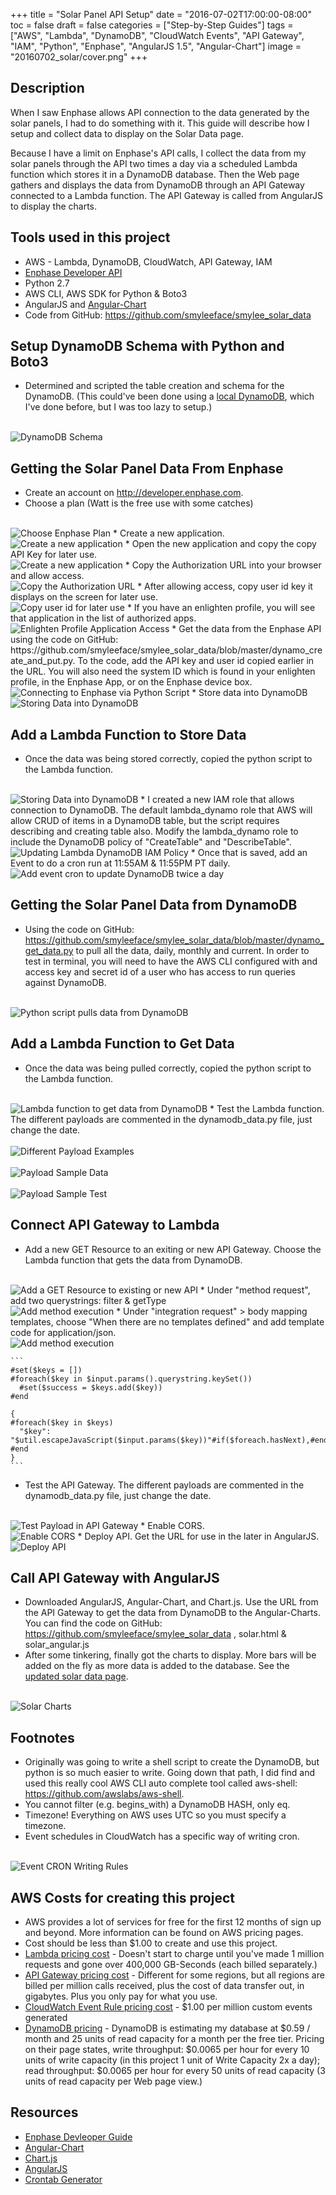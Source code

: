 +++
title = "Solar Panel API Setup"
date = "2016-07-02T17:00:00-08:00"
toc = false
draft = false
categories = ["Step-by-Step Guides"]
tags = ["AWS", "Lambda", "DynamoDB", "CloudWatch Events", "API Gateway", "IAM", "Python", "Enphase", "AngularJS 1.5", "Angular-Chart"]
image = "20160702_solar/cover.png"
+++

## Description
When I saw Enphase allows API connection to the data generated by the solar panels, I had to do something with it. This guide will describe how I setup and collect data to display on the Solar Data page.

Because I have a limit on Enphase's API calls, I collect the data from my solar panels through the API two times a day via a scheduled Lambda function which stores it in a DynamoDB database. Then the Web page gathers and displays the data from DynamoDB through an API Gateway connected to a Lambda function. The API Gateway is called from AngularJS to display the charts.


## Tools used in this project
* AWS - Lambda, DynamoDB, CloudWatch, API Gateway, IAM
* <a href="https://developer.enphase.com/docs" target="_blank">Enphase Developer API</a>
* Python 2.7
* AWS CLI, AWS SDK for Python & Boto3
* AngularJS and <a href="https://github.com/jtblin/angular-chart.js">Angular-Chart</a>
* Code from GitHub: https://github.com/smyleeface/smylee_solar_data

## Setup DynamoDB Schema with Python and Boto3
* Determined and scripted the table creation and schema for the DynamoDB. (This could've been done using a <a href="https://aws.amazon.com/blogs/aws/dynamodb-local-for-desktop-development/" target="_blank">local DynamoDB</a>, which I've done before, but I was too lazy to setup.)
<br>
<img src="http://cdn.smylee.com/images/20160702_solar/2016-07-03_22-40-48.png" alt="DynamoDB Schema" title="DynamoDB Schema">

## Getting the Solar Panel Data From Enphase
* Create an account on http://developer.enphase.com.
* Choose a plan (Watt is the free use with some catches)
<br>
<img src="http://cdn.smylee.com/images/20160702_solar/2016-07-03_18-16-031.png" alt="Choose Enphase Plan" title="Choose Enphase Plan">
* Create a new application.
<br>
<img src="http://cdn.smylee.com/images/20160702_solar/2016-07-03_18-35-141.png" alt="Create a new application" title="Create a new application">
* Open the new application and copy the copy API Key for later use.
<br><img src="http://cdn.smylee.com/images/20160702_solar/2016-07-03_18-35-47.png" alt="Create a new application" title="Create a new application">
* Copy the Authorization URL into your browser and allow access.
<br><img src="http://cdn.smylee.com/images/20160702_solar/2016-07-03_18-37-01.png" alt="Copy the Authorization URL" title="Copy the Authorization URL">
* After allowing access, copy user id key it displays on the screen for later use.
<br><img src="http://cdn.smylee.com/images/20160702_solar/2016-07-03_18-37-25.png" alt="Copy user id for later use" title="Copy user id for later use">
* If you have an enlighten profile, you will see that application in the list of authorized apps.
<br><img src="http://cdn.smylee.com/images/20160702_solar/2016-07-02_22-25-20.png" alt="Enlighten Profile Application Access" title="Enlighten Profile Application Access">
* Get the data from the Enphase API using the code on GitHub: https://github.com/smyleeface/smylee_solar_data/blob/master/dynamo_create_and_put.py. To the code, add the API key and user id copied earlier in the URL. You will also need the system ID which is found in your enlighten profile, in the Enphase App, or on the Enphase device box.
<br>
<img src="http://cdn.smylee.com/images/20160702_solar/2016-07-03_17-45-35.png" alt="Connecting to Enphase via Python Script" title="Connecting to Enphase via Python Script">
* Store data into DynamoDB
<br>
<img src="http://cdn.smylee.com/images/20160702_solar/2016-07-03_22-29-04.png" alt="Storing Data into DynamoDB" title="Storing Data into DynamoDB">

## Add a Lambda Function to Store Data
* Once the data was being stored correctly, copied the python script to the Lambda function.
<br>
<img src="http://cdn.smylee.com/images/20160702_solar/2016-07-02_17-30-11.png" alt="Storing Data into DynamoDB" title="Storing Data into DynamoDB">
* I created a new IAM role that allows connection to DynamoDB. The default lambda_dynamo role that AWS will allow CRUD of items in a DynamoDB table, but the script requires describing and creating table also. Modify the lambda_dynamo role to include the DynamoDB policy of "CreateTable" and "DescribeTable".
<br>
<img src="http://cdn.smylee.com/images/20160702_solar/2016-07-03_22-36-38.png" alt="Updating Lambda DynamoDB IAM Policy" title="Updating Lambda DynamoDB IAM Policy">
* Once that is saved, add an Event to do a cron run at 11:55AM & 11:55PM PT daily.
<br>
<img src="http://cdn.smylee.com/images/20160702_solar/2016-07-03_22-54-59.png" alt="Add event cron to update DynamoDB twice a day" title="Add event cron to update DynamoDB twice a day">

## Getting the Solar Panel Data from DynamoDB
* Using the code on GitHub: https://github.com/smyleeface/smylee_solar_data/blob/master/dynamo_get_data.py to pull all the data, daily, monthly and current. In order to test in terminal, you will need to have the AWS CLI configured with and access key and secret id of a user who has access to run queries against DynamoDB.
<br>
<img src="http://cdn.smylee.com/images/20160702_solar/2016-07-03_22-57-10.png" alt="Python script pulls data from DynamoDB" title="Python script pulls data from DynamoDB">

## Add a Lambda Function to Get Data
* Once the data was being pulled correctly, copied the python script to the Lambda function.
<br>
<img src="http://cdn.smylee.com/images/20160702_solar/2016-07-02_21-08-22.png" alt="Lambda function to get data from DynamoDB" title="Lambda function to get data from DynamoDB">
* Test the Lambda function. The different payloads are commented in the dynamodb_data.py file, just change the date.
<br>
<br>
<img src="http://cdn.smylee.com/images/20160702_solar/2016-07-03_23-01-51.png" alt="Different Payload Examples" title="Different Payload Examples">
<br>
<br>
<img src="http://cdn.smylee.com/images/20160702_solar/2016-07-03_23-02-08.png" alt="Payload Sample Data" title="Payload Sample Data">
<br>
<br>
<img src="http://cdn.smylee.com/images/20160702_solar/2016-07-03_23-05-23.png" alt="Payload Sample Test" title="Payload Sample Test">



## Connect API Gateway to Lambda
* Add a new GET Resource to an exiting or new API Gateway. Choose the Lambda function that gets the data from DynamoDB.
<br>
<img src="http://cdn.smylee.com/images/20160702_solar/2016-07-02_21-11-16.png" alt="Add a GET Resource to existing or new API" title="Add a GET Resource to existing or new API">
* Under "method request", add two querystrings: filter & getType
<br>
<img src="http://cdn.smylee.com/images/20160702_solar/2016-07-03_23-08-58.png" alt="Add method execution" title="Add method execution">
* Under "integration request" > body mapping templates, choose "When there are no templates defined" and add template code for application/json.
<br>
<img src="http://cdn.smylee.com/images/20160702_solar/2016-07-03_23-10-54.png" alt="Add method execution" title="Add method execution">

	```
	#set($keys = [])
	#foreach($key in $input.params().querystring.keySet())
	  #set($success = $keys.add($key))
	#end

	{
	#foreach($key in $keys)
	  "$key": "$util.escapeJavaScript($input.params($key))"#if($foreach.hasNext),#end
	#end
	}
	```

* Test the API Gateway. The different payloads are commented in the dynamodb_data.py file, just change the date.
<br>
<img src="http://cdn.smylee.com/images/20160702_solar/2016-07-03_23-14-48.png" alt="Test Payload in API Gateway" title="Test Payload in API Gateway">
* Enable CORS.
<br>
<img src="http://cdn.smylee.com/images/20160702_solar/2016-07-03_23-16-09.png" alt="Enable CORS" title="Enable CORS">
* Deploy API. Get the URL for use in the later in AngularJS.
<br>
<img src="http://cdn.smylee.com/images/20160702_solar/2016-07-03_23-19-08.png" alt="Deploy API" title="Deploy API">


## Call API Gateway with AngularJS
* Downloaded AngularJS, Angular-Chart, and Chart.js. Use the URL from the API Gateway to get the data from DynamoDB to the Angular-Charts. You can find the code on GitHub: https://github.com/smyleeface/smylee_solar_data , solar.html & solar_angular.js
* After some tinkering, finally got the charts to display. More bars will be added on the fly as more data is added to the database. See the <a href="/smylee/solar_data/">updated solar data page</a>.
<br>
<img src="http://cdn.smylee.com/images/20160702_solar/2016-07-03_23-25-00.png" alt="Solar Charts" title="Solar Charts">


## Footnotes
* Originally was going to write a shell script to create the DynamoDB, but python is so much easier to write. Going down that path, I did find and used this really cool AWS CLI auto complete tool called aws-shell: https://github.com/awslabs/aws-shell.
* You cannot filter (e.g. begins_with) a DynamoDB HASH, only eq.
* Timezone! Everything on AWS uses UTC so you must specify a timezone.
* Event schedules in CloudWatch has a specific way of writing cron.
<br>
<img src="http://cdn.smylee.com/images/20160702_solar/2016-07-02_17-42-15.png" alt="Event CRON Writing Rules" title="Event CRON Writing Rules">


## AWS Costs for creating this project
* AWS provides a lot of services for free for the first 12 months of sign up and beyond. More information can be found on AWS pricing pages.
* Cost should be less than $1.00 to create and use this project.
* [Lambda pricing cost](https://aws.amazon.com/lambda/pricing/) - Doesn't start to charge until you've made 1 million requests and gone over 400,000 GB-Seconds (each billed separately.)
* [API Gateway pricing cost](https://aws.amazon.com/api-gateway/pricing/) - Different for some regions, but all regions are billed per million calls received, plus the cost of data transfer out, in gigabytes. Plus you only pay for what you use.
* [CloudWatch Event Rule pricing cost](https://aws.amazon.com/cloudwatch/pricing/) - $1.00 per million custom events generated
* [DynamoDB pricing](https://aws.amazon.com/dynamodb/pricing/) - DynamoDB is estimating my database at $0.59 / month and 25 units of read capacity for a month per the free tier. Pricing on their page states, write throughput: $0.0065 per hour for every 10 units of write capacity (in this project 1 unit of Write Capacity 2x a day); read throughput: $0.0065 per hour for every 50 units of read capacity (3 units of read capacity per Web page view.)

## Resources
* [Enphase Devleoper Guide](https://developer.enphase.com/docs)
* [Angular-Chart](https://github.com/jtblin/angular-chart.js#markup)
* [Chart.js](http://www.chartjs.org/docs/)
* [AngularJS](https://docs.angularjs.org/api/ng/service)
* [Crontab Generator](http://crontab-generator.org/)

